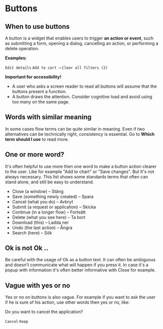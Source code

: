 # Buttons

## When to use buttons

A button is a widget that enables users to trigger **an action or event**, such as submitting a form, opening a dialog, cancelling an action, or performing a delete operation.

**Examples:**

`Edit details` 
`Add to cart →` 
`Clear all filters (2)` 

**Important for accessibility!**

- A user who asks a screen reader to read all buttons will assume that the buttons present a function.
- A button draws the attention. Consider cognitive load and avoid using too many on the same page.

## Words with similar meaning

In some cases flow terms can be quite similar in meaning. Even if two alternatives can be technically right, consistency is essential. Go to **Which term should I use** to read more.

## One or more word?

It's often helpful to use more then one word to make a button action clearer to the user. Like for example "Add to chart" or "Save changes". But It's not always necessary. This list shows some standards terms that often can stand alone, and still be easy to understand.

- Close (a window) – Stäng
- Save (something newly created) – Spara
- Cancel (what you do) – Avbryt
- Submit (a request or application) – Skicka
- Continue (in a longer flow) – Fortsätt
- Delete (what you see here) – Ta bort
- Download (this) – Ladda ner
- Undo (the last action) – Ångra
- Search (here) – Sök

## Ok is not Ok ..

Be careful with the usage of Ok as a button text. It can often be ambiguous and doesn't communicate what will happen if you press it. In case it's a popup with information it's often better informative with Close for example.

## Vague with yes or no

Yes or no on buttons is also vague. For example if you want to ask the user if he is sure of his action, use other words then yes or no, like:

Do you want to cancel the application?

`Cancel` 
`Keep`